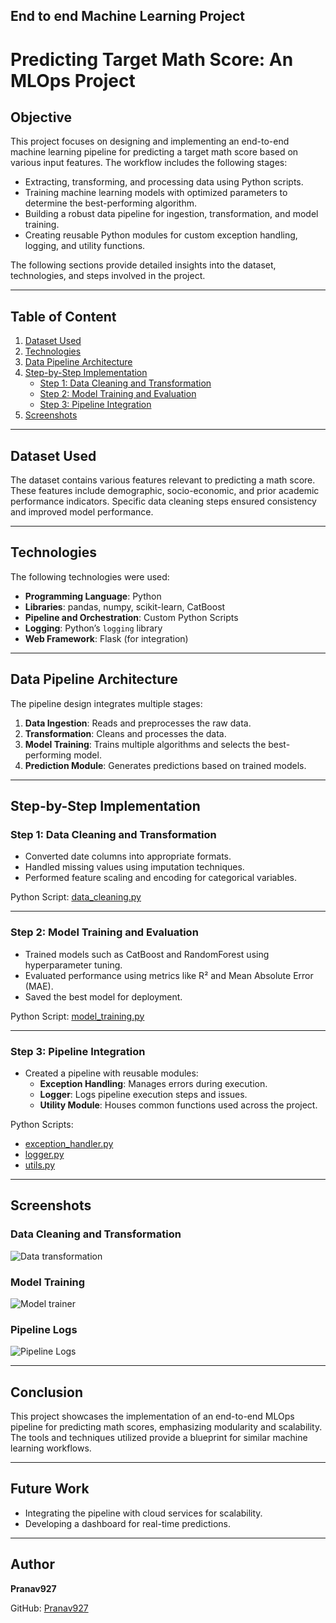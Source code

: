 ## End to end Machine Learning Project
# Predicting Target Math Score: An MLOps Project

## Objective
This project focuses on designing and implementing an end-to-end machine learning pipeline for predicting a target math score based on various input features. The workflow includes the following stages:

- Extracting, transforming, and processing data using Python scripts.
- Training machine learning models with optimized parameters to determine the best-performing algorithm.
- Building a robust data pipeline for ingestion, transformation, and model training.
- Creating reusable Python modules for custom exception handling, logging, and utility functions.

The following sections provide detailed insights into the dataset, technologies, and steps involved in the project.

---

## Table of Content
1. [Dataset Used](#dataset-used)
2. [Technologies](#technologies)
3. [Data Pipeline Architecture](#data-pipeline-architecture)
4. [Step-by-Step Implementation](#step-by-step-implementation)
   - [Step 1: Data Cleaning and Transformation](#step-1-data-cleaning-and-transformation)
   - [Step 2: Model Training and Evaluation](#step-2-model-training-and-evaluation)
   - [Step 3: Pipeline Integration](#step-3-pipeline-integration)
5. [Screenshots](#screenshots)

---

## Dataset Used
The dataset contains various features relevant to predicting a math score. These features include demographic, socio-economic, and prior academic performance indicators. Specific data cleaning steps ensured consistency and improved model performance.

---

## Technologies
The following technologies were used:
- **Programming Language**: Python
- **Libraries**: pandas, numpy, scikit-learn, CatBoost
- **Pipeline and Orchestration**: Custom Python Scripts
- **Logging**: Python’s `logging` library
- **Web Framework**: Flask (for integration)

---

## Data Pipeline Architecture
The pipeline design integrates multiple stages:
1. **Data Ingestion**: Reads and preprocesses the raw data.
2. **Transformation**: Cleans and processes the data.
3. **Model Training**: Trains multiple algorithms and selects the best-performing model.
4. **Prediction Module**: Generates predictions based on trained models.

---

## Step-by-Step Implementation

### Step 1: Data Cleaning and Transformation
- Converted date columns into appropriate formats.
- Handled missing values using imputation techniques.
- Performed feature scaling and encoding for categorical variables.

Python Script: [data_cleaning.py](#)

---

### Step 2: Model Training and Evaluation
- Trained models such as CatBoost and RandomForest using hyperparameter tuning.
- Evaluated performance using metrics like R² and Mean Absolute Error (MAE).
- Saved the best model for deployment.

Python Script: [model_training.py](#)

---

### Step 3: Pipeline Integration
- Created a pipeline with reusable modules:
  - **Exception Handling**: Manages errors during execution.
  - **Logger**: Logs pipeline execution steps and issues.
  - **Utility Module**: Houses common functions used across the project.

Python Scripts:
- [exception_handler.py](#)
- [logger.py](#)
- [utils.py](#)

---

## Screenshots
### Data Cleaning and Transformation
![Data transformation](https://github.com/user-attachments/assets/6e2feb46-0ce6-4e2b-b16c-2ce788142bcb)


### Model Training
![Model trainer](https://github.com/user-attachments/assets/4cd94b04-003a-4620-8b1c-b74263a8650d)


### Pipeline Logs
![Pipeline Logs](path/to/image3.png)

---

## Conclusion
This project showcases the implementation of an end-to-end MLOps pipeline for predicting math scores, emphasizing modularity and scalability. The tools and techniques utilized provide a blueprint for similar machine learning workflows.

---

## Future Work
- Integrating the pipeline with cloud services for scalability.
- Developing a dashboard for real-time predictions.

---

## Author
**Pranav927**

GitHub: [Pranav927](https://github.com/Pranav927/MLProjects)
